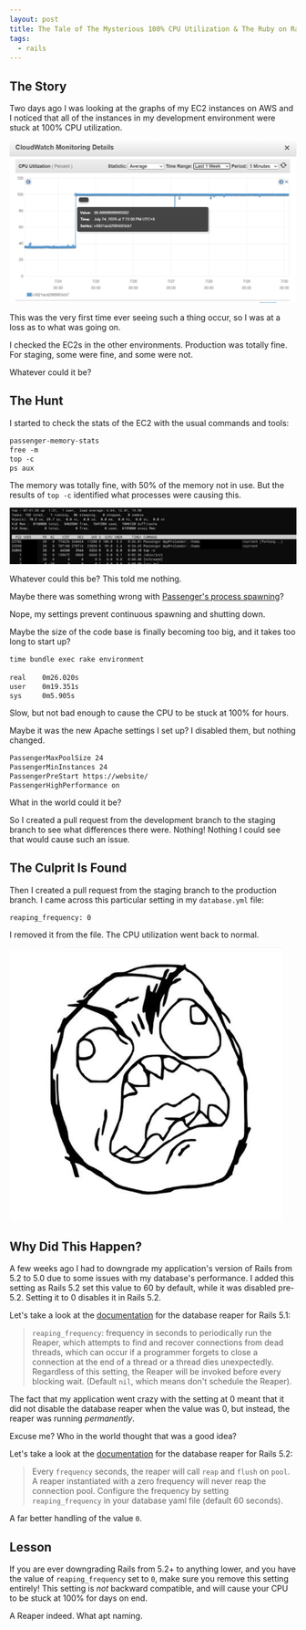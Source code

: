 ```yaml
---
layout: post
title: The Tale of The Mysterious 100% CPU Utilization & The Ruby on Rails Database Reaper
tags:
  - rails
---
```


## The Story
Two days ago I was looking at the graphs of my EC2 instances on AWS and I noticed that all of the instances in my development environment were stuck at 100% CPU utilization.

![Parameter Groups](/images/database-reaping-frequency/1.png "CPU Utilization Graph")

This was the very first time ever seeing such a thing occur, so I was at a loss as to what was going on.

I checked the EC2s in the other environments. Production was totally fine. For staging, some were fine, and some were not.

Whatever could it be?

## The Hunt
I started to check the stats of the EC2 with the usual commands and tools:

```
passenger-memory-stats
free -m
top -c
ps aux
```

The memory was totally fine, with 50% of the memory not in use. But the results of `top -c` identified what processes were causing this.

![Parameter Groups](/images/database-reaping-frequency/2.png "Output of top -c")

Whatever could this be? This told me nothing.

Maybe there was something wrong with [Passenger's process spawning](https://www.phusionpassenger.com/library/config/apache/optimization/#minimizing-process-spawning)?

Nope, my settings prevent continuous spawning and shutting down.

Maybe the size of the code base is finally becoming too big, and it takes too long to start up?

```
time bundle exec rake environment

real    0m26.020s
user    0m19.351s
sys     0m5.905s
```

Slow, but not bad enough to cause the CPU to be stuck at 100% for hours.

Maybe it was the new Apache settings I set up? I disabled them, but nothing changed.

```
PassengerMaxPoolSize 24
PassengerMinInstances 24
PassengerPreStart https://website/
PassengerHighPerformance on
```

What in the world could it be?

So I created a pull request from the development branch to the staging branch to see what differences there were. Nothing! Nothing I could see that would cause such an issue.

## The Culprit Is Found

Then I created a pull request from the staging branch to the production branch. I came across this particular setting in my `database.yml` file:

```
reaping_frequency: 0
```

I removed it from the file. The CPU utilization went back to normal.

![Parameter Groups](/images/database-reaping-frequency/3.jpg "Rage")

## Why Did This Happen?

A few weeks ago I had to downgrade my application's version of Rails from 5.2 to 5.0 due to some issues with my database's performance. I added this setting as Rails 5.2 set this value to 60 by default, while it was disabled pre-5.2. Setting it to 0 disables it in Rails 5.2.

Let's take a look at the [documentation](https://api.rubyonrails.org/v5.1/classes/ActiveRecord/ConnectionAdapters/ConnectionPool.html) for the database reaper for Rails 5.1:

>`reaping_frequency`: frequency in seconds to periodically run the Reaper, which attempts to find and recover connections from dead threads, which can occur if a programmer forgets to close a connection at the end of a thread or a thread dies unexpectedly. Regardless of this setting, the Reaper will be invoked before every blocking wait. (Default `nil`, which means don't schedule the Reaper).

The fact that my application went crazy with the setting at 0 meant that it did not disable the database reaper when the value was 0, but instead, the reaper was running _permanently_.

Excuse me? Who in the world thought that was a good idea?

Let's take a look at the [documentation](https://github.com/rails/rails/blob/v5.2.4.3/activerecord/lib/active_record/connection_adapters/abstract/connection_pool.rb#L283) for the database reaper for Rails 5.2:

>Every `frequency` seconds, the reaper will call `reap` and `flush` on `pool`. A reaper instantiated with a zero frequency will never reap the connection pool.
Configure the frequency by setting `reaping_frequency` in your database yaml file (default 60 seconds).

A far better handling of the value `0`.

## Lesson
If you are ever downgrading Rails from 5.2+ to anything lower, and you have the value of `reaping_frequency` set to `0`, make sure you remove this setting entirely! This setting is _not_ backward compatible, and will cause your CPU to be stuck at 100% for days on end.

A Reaper indeed. What apt naming.
